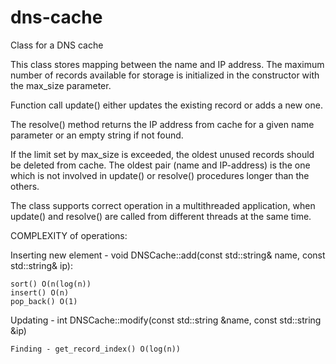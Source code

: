 # dns-cache
Class for a DNS cache

This class stores mapping between the name and IP address. The maximum number of records available for storage is initialized in the constructor with the max_size parameter.

Function call update() either updates the existing record or adds a new one.

The resolve() method returns the IP address from cache for a given name parameter or an empty string if not found.

If the limit set by max_size is exceeded, the oldest unused records should be deleted from cache. The oldest pair (name and IP-address) is the one which is not involved in update() or resolve() procedures longer than the others.

The class supports correct operation in a multithreaded application, when update() and resolve() are called from different threads at the same time.

COMPLEXITY of operations:

Inserting new element - void DNSCache::add(const std::string& name, const std::string& ip):

    sort() O(n(log(n))
    insert() O(n)
    pop_back() O(1)

Updating - int DNSCache::modify(const std::string &name, const std::string &ip)

    Finding - get_record_index() O(log(n))



